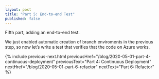 ```yaml
---
layout: post
title: "Part 5: End-to-end Test"
published: false
---
```


Fifth part, adding an end-to-end test.

We just enabled automatic creation of branch enviroments in the previous step, so now let’s write a test that verifies that the code on Azure works.

{% include previous-next.html
  previousHref="/blog/2020-05-01-part-4-continuous-deployment"
  previousText="Part 4: Continuous Deployment"
  nextHref="/blog/2020-05-01-part-6-refactor"
  nextText="Part 6: Refactor"
%}
